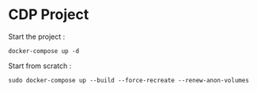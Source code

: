 # CDP Project

Start the project : 

`docker-compose up -d`

Start from scratch :

`sudo docker-compose up --build --force-recreate --renew-anon-volumes`